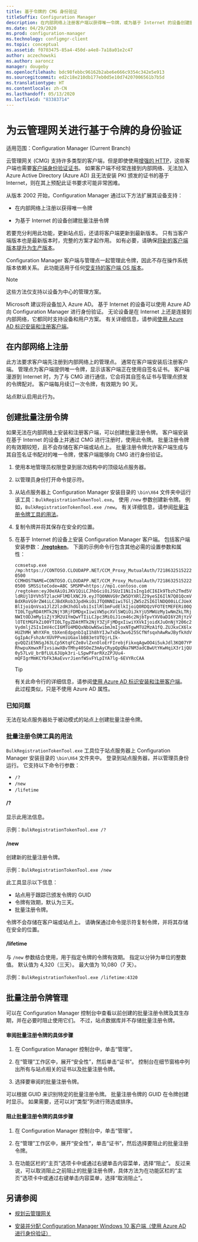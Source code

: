 ```yaml
---
title: 基于令牌的 CMG 身份验证
titleSuffix: Configuration Manager
description: 在内部网络上注册客户端以获得唯一令牌，或为基于 Internet 的设备创建批量注册令牌。
ms.date: 04/29/2020
ms.prod: configuration-manager
ms.technology: configmgr-client
ms.topic: conceptual
ms.assetid: f0703475-85a4-450d-a4e8-7a18a01e2c47
author: aczechowski
ms.author: aaroncz
manager: dougeby
ms.openlocfilehash: bdc98febbc96162b2abe6e666c9354c342e5e913
ms.sourcegitcommit: ed2c18e210db177eb0d5e10d74207006561b7b5d
ms.translationtype: HT
ms.contentlocale: zh-CN
ms.lasthandoff: 05/13/2020
ms.locfileid: "83383714"
---
```

# <a name="token-based-authentication-for-cloud-management-gateway"></a>为云管理网关进行基于令牌的身份验证

适用范围：Configuration Manager (Current Branch)

<!--5686290-->

云管理网关 (CMG) 支持许多类型的客户端，但是即使使用[增强的 HTTP](../../plan-design/hierarchy/enhanced-http.md)，这些客户端也需要[客户端身份验证证书](../manage/cmg/certificates-for-cloud-management-gateway.md#for-internet-based-clients-communicating-with-the-cloud-management-gateway)。 如果客户端不经常连接到内部网络、无法加入 Azure Active Directory (Azure AD) 且无法安装 PKI 颁发的证书的基于 Internet，则在其上预配此证书要求可能非常困难。

从版本 2002 开始，Configuration Manager 通过以下方法扩展其设备支持：

- 在内部网络上注册以获得唯一令牌

- 为基于 Internet 的设备创建批量注册令牌

若要充分利用此功能，更新站点后，还请将客户端更新到最新版本。 只有当客户端版本也是最新版本时，完整的方案才起作用。 如有必要，请确保[将新的客户端版本提升为生产版本](../manage/upgrade/test-client-upgrades.md#to-promote-the-new-client-to-production)。

Configuration Manager 客户端与管理点一起管理此令牌，因此不存在操作系统版本依赖关系。 此功能适用于任何[受支持的客户端 OS 版本](../../plan-design/configs/supported-operating-systems-for-clients-and-devices.md)。

> [!NOTE]
> 这些方法仅支持以设备为中心的管理方案。
>
> Microsoft 建议将设备加入 Azure AD。 基于 Internet 的设备可以使用 Azure AD 向 Configuration Manager 进行身份验证。 无论设备是在 Internet 上还是连接到内部网络，它都同时支持设备和用户方案。 有关详细信息，请参阅[使用 Azure AD 标识安装和注册客户端](deploy-clients-cmg-azure.md#install-and-register-the-client-using-azure-ad-identity)。

## <a name="register-on-the-internal-network"></a>在内部网络上注册

此方法要求客户端先注册到内部网络上的管理点。 通常在客户端安装后注册客户端。 管理点为客户端提供唯一令牌，显示该客户端正在使用自签名证书。 客户端漫游到 Internet 时，为了与 CMG 进行通信，它会将其自签名证书与管理点颁发的令牌配对。 客户端每月续订一次令牌，有效期为 90 天。

站点默认启用此行为。

## <a name="create-a-bulk-registration-token"></a>创建批量注册令牌

如果无法在内部网络上安装和注册客户端，可以创建批量注册令牌。 客户端安装在基于 Internet 的设备上并通过 CMG 进行注册时，使用此令牌。 批量注册令牌的有效期较短，且不会存储在客户端或站点上。 批量注册令牌允许客户端生成与其自签名证书配对的唯一令牌，使客户端能够向 CMG 进行身份验证。

1. 使用本地管理员权限登录到层次结构中的顶级站点服务器。

1. 以管理员身份打开命令提示符。

1. 从站点服务器上 Configuration Manager 安装目录的 `\bin\X64` 文件夹中运行该工具：`BulkRegistrationTokenTool.exe`。 使用 `/new` 参数创建新令牌。 例如，`BulkRegistrationTokenTool.exe /new`。 有关详细信息，请参阅[批量注册令牌工具的用法](#bulk-registration-token-tool-usage)。

1. 复制令牌并将其保存在安全的位置。

1. 在基于 Internet 的设备上安装 Configuration Manager 客户端。 包括客户端安装参数：[ **/regtoken**](about-client-installation-properties.md#regtoken)。 下面的示例命令行包含其他必需的设置参数和属性：

    `ccmsetup.exe /mp:https://CONTOSO.CLOUDAPP.NET/CCM_Proxy_MutualAuth/72186325152220500 CCMHOSTNAME=CONTOSO.CLOUDAPP.NET/CCM_Proxy_MutualAuth/72186325152220500 SMSSiteCode=ABC SMSMP=https://mp1.contoso.com /regtoken:eyJ0eXAiOiJKV1QiLCJhbGciOiJSUzI1NiIsIng1dCI6Ik9Tbzh2Tmd5VldRUjlDYVh5T2lacHFlMDlXNCJ9.eyJTQ0NNVG9rZW5DYXRlZ29yeSI6IlN7Q01QcmVBdXRoVG9rZW4iLCJBdXRob3JpdHkiOiJTQ0NNIiwiTGljZW5zZSI6IlNDQ00iLCJUeXBlIjoiQnVsa1JlZ2lzdHJhdGlvbiIsIlRlbmFudElkIjoiQ0RDQzVFOTEtMEFERi00QTI0LTgyRDAtMTk2NjY3RjFDMDgxIiwiVW5pcXVlSWQiOiJkYjU5MWUzMy1wNmZkLTRjNWItODJmMy1iZjY3M2U1YmQwYTIiLCJpc3MiOiJ1cm46c2NjbTpvYXV0aDI6Y2RjYzVlOTEtMGFkZi00YTI0LTgyZDAtMTk2NjY3ZjFjMDgxIiwiYXVkIjoidXJuOnNjY206c2VydmljZSIsImV4cCI6MTU4MDQxNbUwNSwibmJmIjoxNTgwMTU2MzA1fQ.ZUJkxCX6lxHUZhMH_WhYXFm_tbXenEdpgnbIqI1h8hYIJw7xDk3wv625SCfNfsqxhAwRwJByfkXdVGgIpAcFshzArXUVPPvmiUGaxlbB83etUTQjrLIk-gvQQZiE5NSgJ63LCp5KtqFCZe8vlZxnOloErFIrebjFikxqAgwOO4i5ukJdl3KQ07YPRhwpuXmwxRf1vsiawXBvTMhy40SOeZ3mAyCRypQpQNa7NM3adCBwUtYKwHqiX3r1jQU0y57LvU_brBfLUL6JUpk3ri-LSpwPFarRXzZPJUu4-mQFIgrMmKCYbFk3AaEvvrJienfWSvFYLpIYA7lg-6EVYRcCAA`

    > [!TIP]
    > 有关此命令行的详细信息，请参阅[使用 Azure AD 标识安装和注册客户端](deploy-clients-cmg-azure.md#install-and-register-the-client-using-azure-ad-identity)。 此过程类似，只是不使用 Azure AD 属性。

### <a name="known-issues"></a>已知问题

无法在站点服务器处于被动模式的站点上创建批量注册令牌。<!-- 6399087 -->

### <a name="bulk-registration-token-tool-usage"></a>批量注册令牌工具的用法

`BulkRegistrationTokenTool.exe` 工具位于站点服务器上 Configuration Manager 安装目录的 `\bin\X64` 文件夹中。 登录到站点服务器，并以管理员身份运行。 它支持以下命令行参数：

- `/?`
- `/new`
- `/lifetime`

#### <a name=""></a>/?

显示此用法信息。

示例：`BulkRegistrationTokenTool.exe /?`

#### <a name="new"></a>/new

创建新的批量注册令牌。

示例：`BulkRegistrationTokenTool.exe /new`

此工具显示以下信息：
  
- 站点用于跟踪已颁发令牌的 GUID
- 令牌有效期，默认为三天。
- 批量注册令牌。

令牌不会存储在客户端或站点上。 请确保通过命令提示符复制令牌，并将其存储在安全的位置。

#### <a name="lifetime"></a>/lifetime

与 `/new` 参数结合使用，用于指定令牌的令牌有效期。 指定以分钟为单位的整数值。 默认值为 4,320（三天）。 最大值为 10,080（7 天）。

示例：`BulkRegistrationTokenTool.exe /lifetime:4320`

## <a name="bulk-registration-token-management"></a>批量注册令牌管理

可以在 Configuration Manager 控制台中查看以前创建的批量注册令牌及其生存期，并在必要时阻止使用它们。 不过，站点数据库并不存储批量注册令牌。

#### <a name="to-review-a-bulk-registration-token"></a>审阅批量注册令牌的具体步骤

1. 在 Configuration Manager 控制台中，单击“管理”。

2. 在“管理”工作区中，展开“安全性”，然后单击“证书”。 控制台在细节窗格中列出所有与站点相关的证书以及批量注册令牌。

3. 选择要审阅的批量注册令牌。

可以根据 GUID 来识别特定的批量注册令牌。 批量注册令牌的 GUID 在令牌创建时显示。 如果需要，还可以对“类型”列进行筛选或排序。

#### <a name="to-block-a-bulk-registration-token"></a>阻止批量注册令牌的具体步骤

1. 在 Configuration Manager 控制台中，单击“管理”。

2. 在“管理”工作区中，展开“安全性”，单击“证书”，然后选择要阻止的批量注册令牌。

3. 在功能区栏的“主页”选项卡中或通过右键单击内容菜单，选择“阻止”。 反过来说，可以取消阻止之前阻止的批量注册令牌，具体方法为在功能区栏的“主页”选项卡中或通过右键单击内容菜单，选择“取消阻止”。

## <a name="see-also"></a>另请参阅

- [规划云管理网关](../manage/cmg/plan-cloud-management-gateway.md)

- [安装并分配 Configuration Manager Windows 10 客户端（使用 Azure AD 进行身份验证）](deploy-clients-cmg-azure.md)
